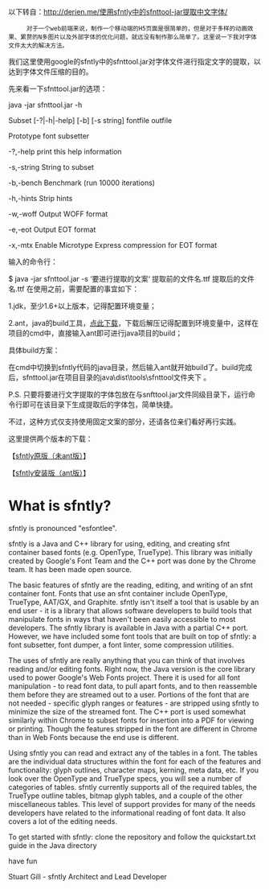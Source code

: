 以下转自：http://derien.me/使用sfntly中的sfnttool-jar提取中文字体/

         对于一个web前端来说，制作一个移动端的H5页面是很简单的，但是对于多样的动画效果、累赘的N多图片以及外部字体的优化问题，就远没有制作那么简单了。这里说一下我对字体文件太大的解决方法。

我们这里使用google的sfntly中的sfnttool.jar对字体文件进行指定文字的提取，以达到字体文件压缩的目的。

先来看一下sfnttool.jar的选项：



java -jar sfnttool.jar -h

Subset [-?|-h|-help] [-b] [-s string] fontfile outfile

Prototype font subsetter

-?,-help        print this help information

-s,-string       String to subset

-b,-bench        Benchmark (run 10000 iterations)

-h,-hints        Strip hints

-w,-woff         Output WOFF format

-e,-eot  Output EOT format

-x,-mtx  Enable Microtype Express compression for EOT format

输入的命令行：

$ java -jar sfnttool.jar -s ‘要进行提取的文案‘ 提取前的文件名.ttf 提取后的文件名.ttf
在使用之前，需要配置的事宜如下：

1.jdk，至少1.6+以上版本，记得配置环境变量；

2.ant，java的build工具，[点此下载](http://ant.apache.org/bindownload.cgi)，下载后解压记得配置到环境变量中，这样在项目的cmd中，直接输入ant即可进行java项目的build；

具体build方案：

在cmd中切换到sfntly代码的java目录，然后输入ant就开始build了。build完成后，sfnttool.jar在项目目录的java\dist\tools\sfnttool文件夹下 。

 

P.S. 只要将要进行文字提取的字体包放在与snfttool.jar文件同级目录下，运行命令行即可在该目录下生成提取后的字体包，简单快捷。

不过，这种方式仅支持使用固定文案的部分，还请各位亲们看好再行实践。

 

这里提供两个版本的下载：

【[sfntly原版（未ant版）](http://pan.baidu.com/s/1mg4GTLm)】

【[sfntly安装版（ant版）](http://pan.baidu.com/s/1eQEw6Ds)】


# What is sfntly?

sfntly is pronounced "esfontlee".

sfntly is a Java and C++ library for using, editing, and creating sfnt container based fonts (e.g. OpenType, TrueType). This library was initially created by Google's Font Team and the C++ port was done by the Chrome team. It has been made open source.

The basic features of sfntly are the reading, editing, and writing of an sfnt container font. Fonts that use an sfnt container include OpenType, TrueType, AAT/GX, and Graphite. sfntly isn't itself a tool that is usable by an end user - it is a library that allows software developers to build tools that manipulate fonts in ways that haven't been easily accessible to most developers. The sfntly library is available in Java with a partial C++ port. However, we have included some font tools that are built on top of sfntly: a font subsetter, font dumper, a font linter, some compression utilities.

The uses of sfntly are really anything that you can think of that involves reading and/or editing fonts. Right now, the Java version is the core library used to power Google's Web Fonts project. There it is used for all font manipulation - to read font data, to pull apart fonts, and to then reassemble them before they are streamed out to a user. Portions of the font that are not needed - specific glyph ranges or features - are stripped using sfntly to minimize the size of the streamed font. The C++ port is used somewhat similarly within Chrome to subset fonts for insertion into a PDF for viewing or printing. Though the features stripped in the font are different in Chrome than in Web Fonts because the end use is different.

Using sfntly you can read and extract any of the tables in a font. The tables are the individual data structures within the font for each of the features and functionality: glyph outlines, character maps, kerning, meta data, etc. If you look over the OpenType and TrueType specs, you will see a number of categories of tables. sfntly currently supports all of the required tables, the TrueType outline tables, bitmap glyph tables, and a couple of the other miscellaneous tables. This level of support provides for many of the needs developers have related to the informational reading of font data. It also covers a lot of the editing needs.

To get started with sfntly: clone the repository and follow the quickstart.txt guide in the Java directory

have fun

Stuart Gill - sfntly Architect and Lead Developer
